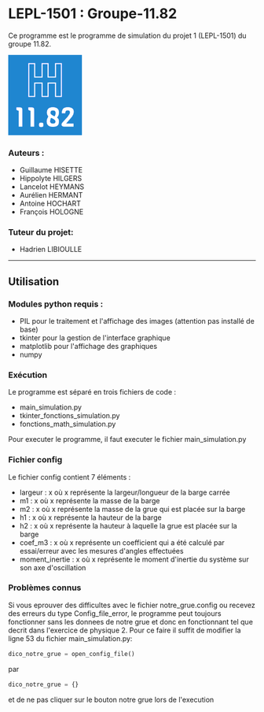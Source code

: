 # LEPL-1501 : Groupe-11.82

Ce programme est le programme de simulation du projet 1 (LEPL-1501) du groupe 11.82.

<img src="https://github.com/Guillaume-HIS/LEPL-1501-Groupe-11.82/blob/main/logo.png?raw=true" width=150>

### Auteurs :
  - Guillaume HISETTE
  - Hippolyte HILGERS
  - Lancelot HEYMANS
  - Aurélien HERMANT
  - Antoine HOCHART
  - François HOLOGNE

### Tuteur du projet:
  - Hadrien LIBIOULLE

---

## Utilisation

### Modules python requis :
  - PIL pour le traitement et l'affichage des images (attention pas installé de base)
  - tkinter pour la gestion de l'interface graphique
  - matplotlib pour l'affichage des graphiques
  - numpy
  
### Exécution

Le programme est séparé en trois fichiers de code : 
  - main_simulation.py
  - tkinter_fonctions_simulation.py
  - fonctions_math_simulation.py

Pour executer le programme, il faut executer le fichier main_simulation.py

### Fichier config

Le fichier config contient 7 éléments :
  - largeur : x où x représente la largeur/longueur de la barge carrée
  - m1 : x où x représente la masse de la barge
  - m2 : x où x représente la masse de la grue qui est placée sur la barge
  - h1 : x où x représente la hauteur de la barge
  - h2 : x où x représente la hauteur à laquelle la grue est placée sur la barge
  - coef_m3 : x où x représente un coefficient qui a été calculé par essai/erreur avec les mesures d'angles effectuées
  - moment_inertie : x où x représente le moment d'inertie du système sur son axe d'oscillation

### Problèmes connus

Si vous eprouver des difficultes avec le fichier notre_grue.config ou recevez des erreurs
du type Config_file_error, le programme peut toujours fonctionner sans les donnees de notre grue et donc en
fonctionnant tel que decrit dans l'exercice de physique 2.
Pour ce faire il suffit de modifier la ligne 53 du fichier main_simulation.py: 
~~~python
dico_notre_grue = open_config_file()
~~~
par 
~~~python
dico_notre_grue = {}
~~~
et de ne pas cliquer sur le bouton notre grue lors de l'execution


